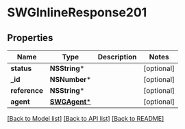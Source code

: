 # SWGInlineResponse201

## Properties
Name | Type | Description | Notes
------------ | ------------- | ------------- | -------------
**status** | **NSString*** |  | [optional] 
**_id** | **NSNumber*** |  | [optional] 
**reference** | **NSString*** |  | [optional] 
**agent** | [**SWGAgent***](SWGAgent.md) |  | [optional] 

[[Back to Model list]](../README.md#documentation-for-models) [[Back to API list]](../README.md#documentation-for-api-endpoints) [[Back to README]](../README.md)


